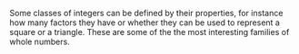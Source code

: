 Some classes of integers can be defined by their properties, for
instance how many factors they have or whether they can be used to
represent a square or a triangle. These are some of the the most
interesting families of whole numbers.
